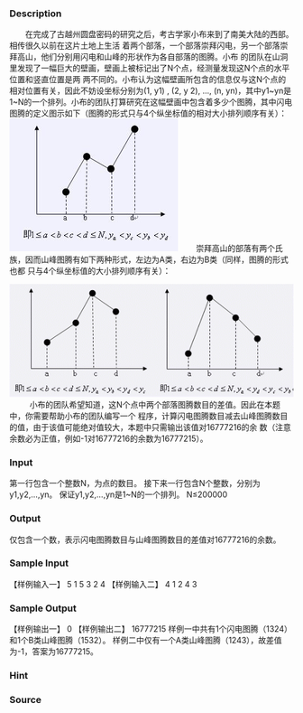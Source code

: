 
### Description
　　在完成了古越州圆盘密码的研究之后，考古学家小布来到了南美大陆的西部。相传很久以前在这片土地上生活
着两个部落，一个部落崇拜闪电，另一个部落崇拜高山，他们分别用闪电和山峰的形状作为各自部落的图腾。小布
的团队在山洞里发现了一幅巨大的壁画，壁画上被标记出了N个点，经测量发现这N个点的水平位置和竖直位置是两
两不同的。小布认为这幅壁画所包含的信息仅与这N个点的相对位置有关，因此不妨设坐标分别为(1, y1) , (2, y
2), ..., (n, yn)，其中y1~yn是1~N的一个排列。小布的团队打算研究在这幅壁画中包含着多少个图腾，其中闪电
图腾的定义图示如下（图腾的形式只与4个纵坐标值的相对大小排列顺序有关）：
 ![](/JudgeOnline/images/1145_1.jpg)
　　崇拜高山的部落有两个氏族，因而山峰图腾有如下两种形式，左边为A类，右边为B类（同样，图腾的形式也都
只与4个纵坐标值的大小排列顺序有关）：

![](/JudgeOnline/images/1145_2.jpg) 
　　小布的团队希望知道，这N个点中两个部落图腾数目的差值。因此在本题中，你需要帮助小布的团队编写一个
程序，计算闪电图腾数目减去山峰图腾数目的值，由于该值可能绝对值较大，本题中只需输出该值对16777216的余
数（注意余数必为正值，例如-1对16777216的余数为16777215）。
### Input

第一行包含一个整数N，为点的数目。
接下来一行包含N个整数，分别为y1,y2,…,yn。
保证y1,y2,…,yn是1~N的一个排列。
N≤200000

### Output
仅包含一个数，表示闪电图腾数目与山峰图腾数目的差值对16777216的余数。
### Sample Input
【样例输入一】
 5
  1 5 3 2 4
【样例输入二】
 4
  1 2 4 3
### Sample Output
【样例输出一】
0
【样例输出二】
16777215
样例一中共有1个闪电图腾（1324）和1个B类山峰图腾（1532）。
样例二中仅有一个A类山峰图腾（1243），故差值为-1，答案为16777215。
### Hint

### Source
